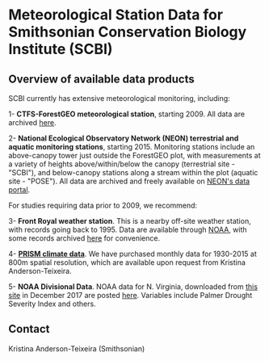 # Meteorological Station Data for Smithsonian Conservation Biology Institute (SCBI)

## Overview of available data products
SCBI currently has extensive meteorological monitoring, including:

1- **CTFS-ForestGEO meteorological station**, starting 2009. All data are archived [here](https://github.com/forestgeo/Climate/tree/master/Met_Station_Data/SCBI/ForestGEO_met_station-SCBI).

2- **National Ecological Observatory Network (NEON) terrestrial and aquatic monitoring stations**, starting 2015. Monitoring stations include an above-canopy tower just outside the ForestGEO plot, with measurements at a variety of heights above/within/below the canopy (terrestrial site - "SCBI"), and below-canopy stations along a stream within the plot (aquatic site - "POSE"). All data are archived and freely available on [NEON's data portal](http://data.neonscience.org/home). 

For studies requiring data prior to 2009, we recommend:

3- **Front Royal weather station**. This is a nearby off-site weather station, with records going back to 1995. Data are available through [NOAA](http://www.ncdc.noaa.gov/cdo-web/datatools/findstation), with some records archived [here](https://github.com/forestgeo/Climate/tree/master/Met_Station_Data/SCBI/Front%20Royal%20weather%20station) for convenience.

4- [**PRISM climate data**](http://prism.oregonstate.edu/). We have purchased monthly data for 1930-2015 at 800m spatial resolution, which are available upon request from Kristina Anderson-Teixeira. 

5- **NOAA Divisional Data**. NOAA data for N. Virginia, downloaded from [this site](https://www7.ncdc.noaa.gov/CDO/CDODivisionalSelect.jsp#) in December 2017 are posted [here](https://github.com/forestgeo/Climate/tree/master/Met_Station_Data/SCBI/NOAA%20Divisional%20Data). Variables include Palmer Drought Severity Index and others.

## Contact
Kristina Anderson-Teixeira (Smithsonian)
